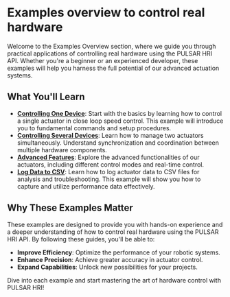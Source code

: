 # Examples overview to control real hardware

Welcome to the Examples Overview section, where we guide you through practical applications of controlling real hardware using the PULSAR HRI API. Whether you're a beginner or an experienced developer, these examples will help you harness the full potential of our advanced actuation systems.

## What You'll Learn
* [**Controlling One Device**](single_actuator.md): Start with the basics by learning how to control a single actuator in close loop speed control. This example will introduce you to fundamental commands and setup procedures.
* [**Controlling Several Devices**](several_actuators.md): Learn how to manage two actuators simultaneously. Understand synchronization and coordination between multiple hardware components.
* [**Advanced Features**](advanced_features.md): Explore the advanced functionalities of our actuators, including different control modes and real-time control.
* [**Log Data to CSV**](log_to_csv.md): Learn how to log actuator data to CSV files for analysis and troubleshooting. This example will show you how to capture and utilize performance data effectively.

## Why These Examples Matter
These examples are designed to provide you with hands-on experience and a deeper understanding of how to control real hardware using the PULSAR HRI API. By following these guides, you'll be able to:

* **Improve Efficiency**: Optimize the performance of your robotic systems.
* **Enhance Precision**: Achieve greater accuracy in actuator control.
* **Expand Capabilities**: Unlock new possibilities for your projects.

Dive into each example and start mastering the art of hardware control with PULSAR HRI!